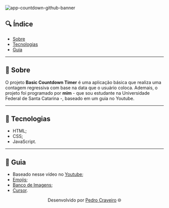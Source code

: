<!--
<h1>
    <img src="projeto.png">
</h1>
-->

![app-countdown-github-banner](https://user-images.githubusercontent.com/79882049/148591953-2cf5b5b3-5f67-4451-9ed4-bdb3cb6e2620.gif)

## 🔍 Índice
- [Sobre](#-sobre)
- [Tecnologias](#-tecnologias)
- [Guia](#-guia)

---
## 📑 Sobre

O projeto **Basic Countdown Timer** é uma aplicação básica que realiza uma contagem regressiva com base na data que o usuário coloca. Ademais, o projeto foi programado por **mim** - que sou estudante na Universidade Federal de Santa Catarina -, baseado em um guia no Youtube.

---


## 📑 Tecnologias

- HTML;
- CSS;
- JavaScript.

---

## 📑 Guia

- Baseado nesse vídeo no [Youtube](https://www.youtube.com/watch?v=dtKciwk_si4&t=1s); 
- [Emojis](https://emojipedia.org/);
- [Banco de Imagens](https://www.pexels.com/pt-br/);
- [Cursor](https://www.cursors-4u.com/cursor/2008/12/22/world-of-warcraft-wow-hand-armor.html).

<p align="center">Desenvolvido por <a href ="https://www.linkedin.com/in/pecraveiro/">Pedro Craveiro</a> 🌐</p>
